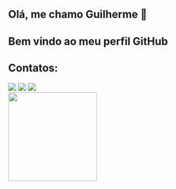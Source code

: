 ## Olá, me chamo Guilherme 👋
## Bem vindo ao meu perfil GitHub

## Contatos:

<div>
<a href="https://www.instagram.com/gusmaozw/?next=%2F" target="_blank"><img loading="lazy" src="https://img.shields.io/badge/-Instagram-%23E4405F?style=for-the-badge&logo=instagram&logoColor=white" target="_blank"></a>
<a href = "mailto:guilhermenepomuceno2004@gmail.com"><img loading="lazy" src="https://img.shields.io/badge/Gmail-D14836?style=for-the-badge&logo=gmail&logoColor=white" target="_blank"></a>
<a href="https://www.linkedin.com/in/guilherme-gusm%C3%A3o-nepomuceno-9b44a826a/" target="_blank"><img loading="lazy" src="https://img.shields.io/badge/-LinkedIn-%230077B5?style=for-the-badge&logo=linkedin&logoColor=white" target="_blank"></a>   
</div>

<div>
<a href="https://github.com/gusmoles">
<img loading="lazy" height="180em" src="https://github-readme-stats.vercel.app/api/top-langs/?username=gusmoles&layout=compact&langs_count=7&theme=dracula"/>
</div>




<!--
**gusmoles/gusmoles** is a ✨ _special_ ✨ repository because its `README.md` (this file) appears on your GitHub profile.

Here are some ideas to get you started:

- 🔭 I’m currently working on ...
- 🌱 I’m currently learning ...
- 👯 I’m looking to collaborate on ...
- 🤔 I’m looking for help with ...
- 💬 Ask me about ...
- 📫 How to reach me: ...
- 😄 Pronouns: ...
- ⚡ Fun fact: ...
-->
